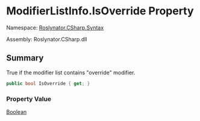 # ModifierListInfo\.IsOverride Property

Namespace: [Roslynator.CSharp.Syntax](../../README.md)

Assembly: Roslynator\.CSharp\.dll

## Summary

True if the modifier list contains "override" modifier\.

```csharp
public bool IsOverride { get; }
```

### Property Value

[Boolean](https://docs.microsoft.com/en-us/dotnet/api/system.boolean)


